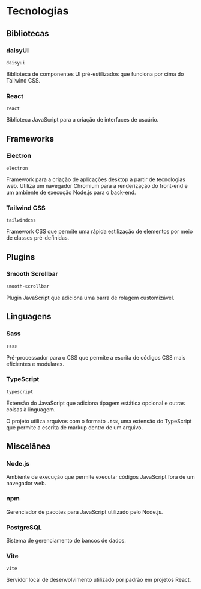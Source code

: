 # Tecnologias

## Bibliotecas

### daisyUI

```daisyui```

Biblioteca de componentes UI pré-estilizados que funciona por cima do Tailwind CSS.

### React

```react```

Biblioteca JavaScript para a criação de interfaces de usuário.

## Frameworks

### Electron

```electron```

Framework para a criação de aplicações desktop a partir de tecnologias web. Utiliza um navegador Chromium para a renderização do front-end e um ambiente de execução Node.js para o back-end.

### Tailwind CSS

```tailwindcss```

Framework CSS que permite uma rápida estilização de elementos por meio de classes pré-definidas.

## Plugins

### Smooth Scrollbar

```smooth-scrollbar```

Plugin JavaScript que adiciona uma barra de rolagem customizável.

## Linguagens

### Sass

```sass```

Pré-processador para o CSS que permite a escrita de códigos CSS mais eficientes e modulares.

### TypeScript

```typescript```

Extensão do JavaScript que adiciona tipagem estática opcional e outras coisas à linguagem.

O projeto utiliza arquivos com o formato ```.tsx```, uma extensão do TypeScript que permite a escrita de markup dentro de um arquivo.

## Miscelânea

### Node.js

Ambiente de execução que permite executar códigos JavaScript fora de um navegador web.

### npm

Gerenciador de pacotes para JavaScript utilizado pelo Node.js.

### PostgreSQL

Sistema de gerenciamento de bancos de dados.

### Vite

```vite```

Servidor local de desenvolvimento utilizado por padrão em projetos React.
